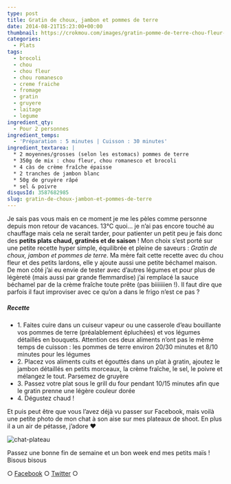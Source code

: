```yaml
---
type: post
title: Gratin de choux, jambon et pommes de terre
date: 2014-08-21T15:23:00+00:00
thumbnail: https://crokmou.com/images/gratin-pomme-de-terre-chou-fleur-romanesco-brocoli.jpg
categories:
  - Plats
tags:
  - brocoli
  - chou
  - chou fleur
  - chou romanesco
  - creme fraiche
  - fromage
  - gratin
  - gruyere
  - laitage
  - legume
ingredient_qty:
  - Pour 2 personnes
ingredient_temps:
  - 'Préparation : 5 minutes | Cuisson : 30 minutes'
ingredient_textarea: |
  * 2 moyennes/grosses (selon les estomacs) pommes de terre
  * 350g de mix : chou fleur, chou romanesco et brocoli
  * 4 càs de crème fraîche épaisse
  * 2 tranches de jambon blanc
  * 50g de gruyère râpé
  * sel & poivre
disqusId: 3587682985
slug: gratin-de-choux-jambon-et-pommes-de-terre
---
```


Je sais pas vous mais en ce moment je me les pèles comme personne depuis mon retour de vacances. 13°C quoi… je n’ai pas encore touché au chauffage mais cela ne serait tarder, pour patienter un petit peu je fais donc des **petits plats chaud, gratinés et de saison** ! Mon choix s’est porté sur une petite recette hyper simple, équilibrée et pleine de saveurs : _Gratin de choux, jambon et pommes de terre_. Ma mère fait cette recette avec du chou fleur et des petits lardons, elle y ajoute aussi une petite béchamel maison. De mon côté j’ai eu envie de tester avec d’autres légumes et pour plus de légèreté (mais aussi par grande flemmardise) j’ai remplacé la sauce béchamel par de la crème fraîche toute prête (pas biiiiiiien !). Il faut dire que parfois il faut improviser avec ce qu’on a dans le frigo n’est ce pas ?

##### Recette

* 1\. Faites cuire dans un cuiseur vapeur ou une casserole d’eau bouillante vos pommes de terre (préalablement épluchées) et vos légumes détaillés en bouquets. Attention ces deux aliments n’ont pas le même temps de cuisson : les pommes de terre environ 20/30 minutes et 8/10 minutes pour les légumes
* 2\. Placez vos aliments cuits et égouttés dans un plat à gratin, ajoutez le jambon détaillés en petits morceaux, la crème fraîche, le sel, le poivre et mélangez le tout. Parsemez de gruyère
* 3\. Passez votre plat sous le grill du four pendant 10/15 minutes afin que le gratin prenne une légère couleur dorée
* 4\. Dégustez chaud !

Et puis peut être que vous l’avez déjà vu passer sur Facebook, mais voilà une petite photo de mon chat à son aise sur mes plateaux de shoot. En plus il a un air de pétasse, j’adore ❤

![chat-plateau](http://www.crokmou.com/wp-content/uploads/2014/08/chat-plateau.jpg)

Passez une bonne fin de semaine et un bon week end mes petits maïs !
Bisous bisous

○ [Facebook](https://www.facebook.com/crokmou.blog) ○ [Twitter](https://twitter.com/Crokmou) ○